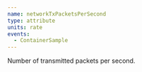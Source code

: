 ```yaml
---
name: networkTxPacketsPerSecond
type: attribute
units: rate
events:
  - ContainerSample
---
```


Number of transmitted packets per second.
